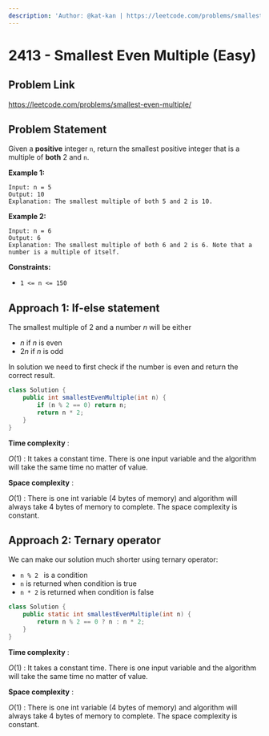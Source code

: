 ```yaml
---
description: 'Author: @kat-kan | https://leetcode.com/problems/smallest-even-multiple/'
---
```


# 2413 - Smallest Even Multiple (Easy)

## Problem Link

https://leetcode.com/problems/smallest-even-multiple/

## Problem Statement

Given a **positive** integer `n`, return the smallest positive integer that is a multiple of **both** 2 and `n`.

**Example 1:**

```
Input: n = 5
Output: 10
Explanation: The smallest multiple of both 5 and 2 is 10.
```

**Example 2:**

```
Input: n = 6
Output: 6
Explanation: The smallest multiple of both 6 and 2 is 6. Note that a number is a multiple of itself.
```

**Constraints:**

- `1 <= n <= 150`

## Approach 1: If-else statement

The smallest multiple of 2 and a number $n$ will be either

- $n$ if $n$ is even
- $2n$ if $n$ is odd

In solution we need to first check if the number is even and return the correct result.

<Tabs>
<TabItem value="java" label="Java">
<SolutionAuthor name="@kat-kan"/>

```java
class Solution {
    public int smallestEvenMultiple(int n) {
        if (n % 2 == 0) return n;
        return n * 2;
    }
}
```
</TabItem>
</Tabs>

**Time complexity** :

$O(1)$ : It takes a constant time. There is one input variable and the algorithm will take the same time no matter of value.

**Space complexity** :

$O(1)$ : There is one int variable (4 bytes of memory) and algorithm will always take 4 bytes of memory to complete. The space complexity is constant.

## Approach 2: Ternary operator

We can make our solution much shorter using ternary operator:
- `n % 2 ` is a condition
- `n` is returned when condition is true
- `n * 2` is returned when condition is false

<Tabs>
<TabItem value="java" label="Java">
<SolutionAuthor name="@kat-kan"/>

```java
class Solution {
    public static int smallestEvenMultiple(int n) {
        return n % 2 == 0 ? n : n * 2;
    }
}
```
</TabItem>
</Tabs>

**Time complexity** :

$O(1)$ : It takes a constant time. There is one input variable and the algorithm will take the same time no matter of value.

**Space complexity** :

$O(1)$ : There is one int variable (4 bytes of memory) and algorithm will always take 4 bytes of memory to complete. The space complexity is constant.